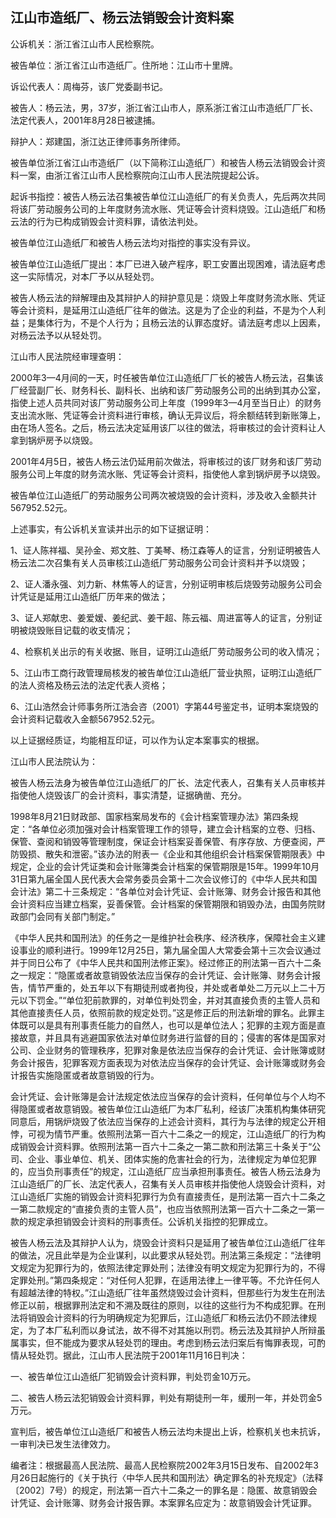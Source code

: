 ## 江山市造纸厂、杨云法销毁会计资料案



公诉机关：浙江省江山市人民检察院。

被告单位：浙江省江山市造纸厂。住所地：江山市十里牌。

诉讼代表人：周梅芬，该厂党委副书记。

被告人：杨云法，男，37岁，浙江省江山市人，原系浙江省江山市造纸厂厂长、法定代表人，2001年8月28日被逮捕。

辩护人：郑建国，浙江达正律师事务所律师。

被告单位浙江省江山市造纸厂（以下简称江山造纸厂）和被告人杨云法销毁会计资料一案，由浙江省江山市人民检察院向江山市人民法院提起公诉。

起诉书指控：被告人杨云法召集被告单位江山造纸厂的有关负责人，先后两次共同将该厂劳动服务公司的上年度财务流水账、凭证等会计资料烧毁。江山造纸厂和杨云法的行为已构成销毁会计资料罪，请依法判处。

被告单位江山造纸厂和被告人杨云法均对指控的事实没有异议。

被告单位江山造纸厂提出：本厂已进入破产程序，职工安置出现困难，请法庭考虑这一实际情况，对本厂予以从轻处罚。

被告人杨云法的辩解理由及其辩护人的辩护意见是：烧毁上年度财务流水账、凭证等会计资料，是延用江山造纸厂往年的做法。这是为了企业的利益，不是为个人利益；是集体行为，不是个人行为；且杨云法的认罪态度好。请法庭考虑以上因素，对杨云法予以从轻处罚。

江山市人民法院经审理查明：

2000年3—4月间的一天，时任被告单位江山造纸厂厂长的被告人杨云法，召集该厂经营副厂长、财务科长、副科长、出纳和该厂劳动服务公司的出纳到其办公室，指使上述人员共同对该厂劳动服务公司上年度（1999年3—4月至当日止）的财务支出流水账、凭证等会计资料进行审核，确认无异议后，将余额结转到新账簿上，由在场人签名。之后，杨云法决定延用该厂以往的做法，将审核过的会计资料让人拿到锅炉房予以烧毁。

2001年4月5日，被告人杨云法仍延用前次做法，将审核过的该厂财务和该厂劳动服务公司上年度的财务流水账、凭证等会计资料，指使他人拿到锅炉房予以烧毁。

被告单位江山造纸厂的劳动服务公司两次被烧毁的会计资料，涉及收入金额共计567952.52元。

上述事实，有公诉机关宣读并出示的如下证据证明：

1、证人陈祥福、吴孙金、郑文胜、丁美琴、杨江森等人的证言，分别证明被告人杨云法二次召集有关人员审核江山造纸厂劳动服务公司会计资料并予以烧毁；

2、证人潘永强、刘力新、林焦等人的证言，分别证明审核后烧毁劳动服务公司会计凭证是延用江山造纸厂历年来的做法；

3、证人郑献忠、姜爱嫒、姜纪武、姜干超、陈云福、周进富等人的证言，分别证明被烧毁账目记载的收支情况；

4、检察机关出示的有关收据、账目，证明江山造纸厂劳动服务公司的收入情况；

5、江山市工商行政管理局核发的被告单位江山造纸厂营业执照，证明江山造纸厂的法人资格及杨云法的法定代表人资格；

6、江山浩然会计师事务所江浩会咨（2001）字第44号鉴定书，证明本案烧毁的会计资料记载收入金额567952.52元。

以上证据经质证，均能相互印证，可以作为认定本案事实的根据。

江山市人民法院认为：

被告人杨云法身为被告单位江山造纸厂的厂长、法定代表人，召集有关人员审核并指使他人烧毁该厂的会计资料，事实清楚，证据确凿、充分。

1998年8月21日财政部、国家档案局发布的《会计档案管理办法》第四条规定：“各单位必须加强对会计档案管理工作的领导，建立会计档案的立卷、归档、保管、查阅和销毁等管理制度，保证会计档案妥善保管、有序存放、方便查阅，严防毁损、散失和泄密。”该办法的附表一《企业和其他组织会计档案保管期限表》中规定，企业的会计凭证类和会计账簿类会计档案的保管期限是15年。1999年10月31日第九届全国人民代表大会常务委员会第十二次会议修订的《中华人民共和国会计法》第二十三条规定：“各单位对会计凭证、会计账簿、财务会计报告和其他会计资料应当建立档案，妥善保管。会计档案的保管期限和销毁办法，由国务院财政部门会同有关部门制定。”

《中华人民共和国刑法》的任务之一是维护社会秩序、经济秩序，保障社会主义建设事业的顺利进行。1999年12月25日，第九届全国人大常委会第十三次会议通过并于同日公布了《中华人民共和国刑法修正案》。经过修正的刑法第一百六十二条之一规定：“隐匿或者故意销毁依法应当保存的会计凭证、会计账簿、财务会计报告，情节严重的，处五年以下有期徒刑或者拘役，并处或者单处二万元以上二十万元以下罚金。”“单位犯前款罪的，对单位判处罚金，并对其直接负责的主管人员和其他直接责任人员，依照前款的规定处罚。”这是修正后的刑法新增的罪名。此罪主体既可以是具有刑事责任能力的自然人，也可以是单位法人；犯罪的主观方面是直接故意，并且具有逃避国家依法对单位财务进行监督的目的；侵害的客体是国家对公司、企业财务的管理秩序，犯罪对象是依法应当保存的会计凭证、会计账簿或财务会计报告，犯罪客观方面表现为对依法应当保存的会计凭证、会计账簿或财务会计报告实施隐匿或者故意销毁的行为。

会计凭证、会计账簿是会计法规定依法应当保存的会计资料，任何单位与个人均不得隐匿或者故意销毁。被告单位江山造纸厂为本厂私利，经该厂决策机构集体研究同意后，用锅炉烧毁了依法应当保存的上述会计资料，其行为与法律的规定公开相悖，可视为情节严重。依照刑法第一百六十二条之一的规定，江山造纸厂的行为构成销毁会计资料罪。依照刑法第一百六十二条之一第二款和刑法第三十条关于“公司、企业、事业单位、机关、团体实施的危害社会的行为，法律规定为单位犯罪的，应当负刑事责任”的规定，江山造纸厂应当承担刑事责任。被告人杨云法身为江山造纸厂的厂长、法定代表人，召集有关人员审核并指使他人烧毁会计资料，对江山造纸厂实施的销毁会计资料犯罪行为负有直接责任，是刑法第一百六十二条之一第二款规定的“直接负责的主管人员”，也应当依照刑法第一百六十二条之一第一款的规定承担销毁会计资料的刑事责任。公诉机关指控的犯罪成立。

被告人杨云法及其辩护人认为，烧毁会计资料只是延用了被告单位江山造纸厂往年的做法，况且此举是为企业谋利，以此要求从轻处罚。刑法第三条规定：“法律明文规定为犯罪行为的，依照法律定罪处刑；法律没有明文规定为犯罪行为的，不得定罪处刑。”第四条规定：“对任何人犯罪，在适用法律上一律平等。不允许任何人有超越法律的特权。”江山造纸厂往年虽然烧毁过会计资料，但那些行为发生在刑法修正以前，根据罪刑法定和不溯及既往的原则，以往的这些行为不构成犯罪。在刑法将销毁会计资料的行为明确规定为犯罪后，江山造纸厂和杨云法仍不顾法律规定，为了本厂私利而以身试法，故不得不对其施以刑罚。杨云法及其辩护人所辩虽属事实，但不能成为要求从轻处罚的理由。考虑到杨云法归案后有悔罪表现，可酌情从轻处罚。据此，江山市人民法院于2001年11月16日判决：

一、被告单位江山造纸厂犯销毁会计资料罪，判处罚金10万元。

二、被告人杨云法犯销毁会计资料罪，判处有期徒刑一年，缓刑一年，并处罚金5万元。

宣判后，被告单位江山造纸厂和被告人杨云法均未提出上诉，检察机关也未抗诉，一审判决已发生法律效力。

编者注：根据最高人民法院、最高人民检察院2002年3月15日发布、自2002年3月26日起施行的《关于执行〈中华人民共和国刑法〉确定罪名的补充规定》（法释〔2002〕7号）的规定，刑法第一百六十二条之一的罪名是：隐匿、故意销毁会计凭证、会计账簿、财务会计报告罪。本案罪名应定为：故意销毁会计凭证罪。

